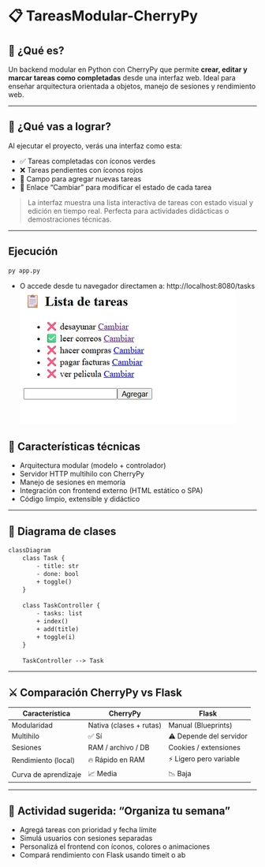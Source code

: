 # 📋 TareasModular-CherryPy

## 🧠 ¿Qué es?

Un backend modular en Python con CherryPy que permite **crear, editar y marcar tareas como completadas** desde una interfaz web. Ideal para enseñar arquitectura orientada a objetos, manejo de sesiones y rendimiento web.

---

## 🎯 ¿Qué vas a lograr?

Al ejecutar el proyecto, verás una interfaz como esta:

- ✅ Tareas completadas con íconos verdes  
- ❌ Tareas pendientes con íconos rojos  
- 📝 Campo para agregar nuevas tareas  
- 🔄 Enlace “Cambiar” para modificar el estado de cada tarea  

> La interfaz muestra una lista interactiva de tareas con estado visual y edición en tiempo real. Perfecta para actividades didácticas o demostraciones técnicas.

---
## Ejecución
```bash
py app.py
```
- O accede desde tu navegador directamen a: http://localhost:8080/tasks
  ![Panel de administración](./tareas.jpeg)

## 🧩 Características técnicas

- Arquitectura modular (modelo + controlador)
- Servidor HTTP multihilo con CherryPy
- Manejo de sesiones en memoria
- Integración con frontend externo (HTML estático o SPA)
- Código limpio, extensible y didáctico

---

## 🧪 Diagrama de clases

```mermaid
classDiagram
    class Task {
        - title: str
        - done: bool
        + toggle()
    }

    class TaskController {
        - tasks: list
        + index()
        + add(title)
        + toggle(i)
    }

    TaskController --> Task
```

---
## ⚔️ Comparación CherryPy vs Flask
| Característica         | CherryPy                          | Flask                          |
|------------------------|-----------------------------------|--------------------------------|
| Modularidad            | Nativa (clases + rutas)           | Manual (Blueprints)            |
| Multihilo              | ✅ Sí                             | ⚠️ Depende del servidor         |
| Sesiones               | RAM / archivo / DB                | Cookies / extensiones          |
| Rendimiento (local)    | 🔥 Rápido en RAM                  | ⚡ Ligero pero variable         |
| Curva de aprendizaje   | 📈 Media                          | 📉 Baja                         |

---
## 🧠 Actividad sugerida: “Organiza tu semana”
- Agregá tareas con prioridad y fecha límite
- Simulá usuarios con sesiones separadas
- Personalizá el frontend con íconos, colores o animaciones
- Compará rendimiento con Flask usando timeit o ab
